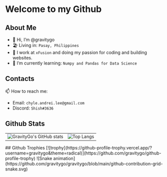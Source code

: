 # Welcome to my Github
## About Me
- 👋 Hi, I’m @gravitygo
- 🏖 Living in: `Pasay, Philippines` 
- 🏹 I work at `xFusion` and doing my passion for coding and building websites.
- 🌱 I’m currently learning: `Numpy and Pandas for Data Science`
## Contacts
📫 How to reach me:
- Email: `chyle.andrei.lee@gmail.com`
- Discord: `Shish#3636`
## Github Stats
<table>
  <tr>
    <td>
      <img src="https://github-readme-stats.vercel.app/api?username=gravitygo&show_icons=true&theme=radical" alt="GravityGo's GitHub stats">
    </td>
    <td>
      <img src="https://github-readme-stats.vercel.app/api/top-langs/?username=gravitygo&theme=radical" alt="Top Langs">
    </td>
  </tr>
</table>
## Github Trophies
[![trophy](https://github-profile-trophy.vercel.app/?username=gravitygo&theme=radical)](https://github.com/gravitygo/github-profile-trophy)
![Snake animation](https://github.com/gravitygo/gravitygo/blob/main/github-contribution-grid-snake.svg)
<!---
gravitygo/gravitygo is a ✨ special ✨ repository because its `README.md` (this file) appears on your GitHub profile.
You can click the Preview link to take a look at your changes.
--->
